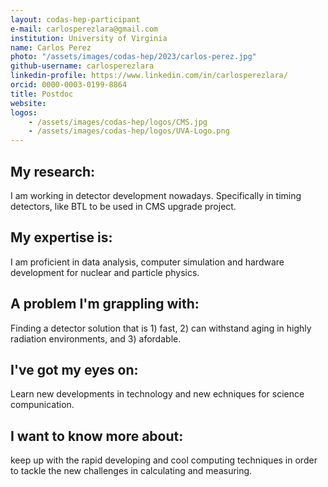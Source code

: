 ```yaml
---
layout: codas-hep-participant
e-mail: carlosperezlara@gmail.com
institution: University of Virginia
name: Carlos Perez
photo: "/assets/images/codas-hep/2023/carlos-perez.jpg"
github-username: carlosperezlara
linkedin-profile: https://www.linkedin.com/in/carlosperezlara/
orcid: 0000-0003-0199-8864
title: Postdoc
website:
logos:
    - /assets/images/codas-hep/logos/CMS.jpg
    - /assets/images/codas-hep/logos/UVA-Logo.png
---
```


## My research:
I am working in detector development nowadays. Specifically in timing detectors, like BTL to be used in CMS upgrade project.

## My expertise is:
I am proficient in data analysis, computer simulation and hardware development for nuclear and particle physics.

## A problem I'm grappling with:
Finding a detector solution that is 1) fast, 2) can withstand aging in highly radiation environments, and 3) afordable.

## I've got my eyes on:
Learn new developments in technology and new echniques for science compunication.

## I want to know more about:
keep up with the rapid developing and cool computing techniques in order to tackle the new challenges in calculating and measuring.
